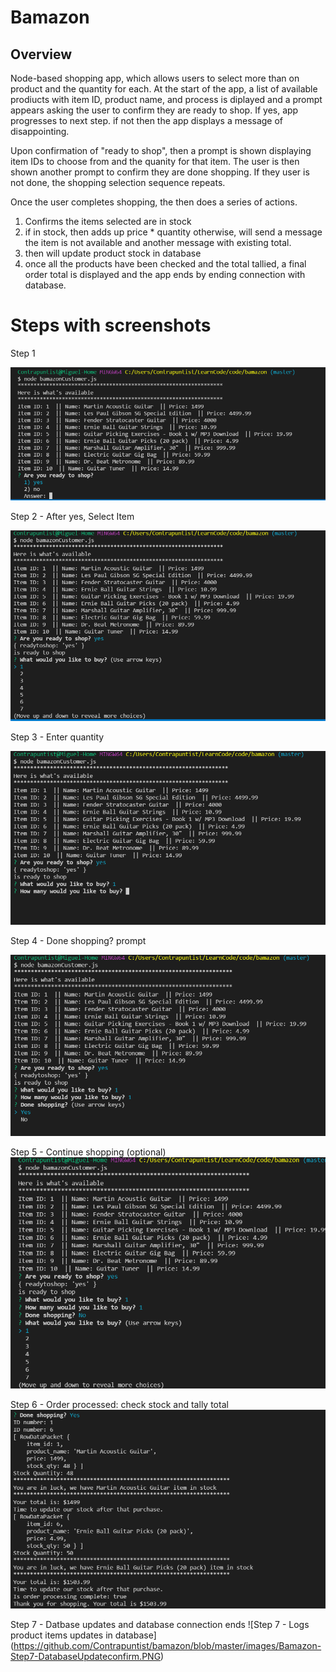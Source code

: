 # Bamazon 

## Overview 

Node-based shopping app, which allows users to select more than on product and the quantity for each. At the start of the app, a list of available prodiucts with item ID, product name, and process is diplayed and a prompt appears asking the user to confirm they are ready to shop. If yes, app progresses to next step. if not then the app displays a message of disappointing. 

Upon confirmation of "ready to shop", then a prompt is shown displaying item IDs to choose from and the quanity for that item. The user is then shown another prompt to confirm they are done shopping. If they user is not done, the shopping selection sequence repeats.     

Once the user completes shopping, the then does a series of actions.  

1. Confirms the items selected are in stock 
2. if in stock, then adds up price * quantity otherwise, will send a message the item is not available and another message with existing total. 
3. then will update product stock in database 
4. once all the products have been checked and the total tallied, a final order total is displayed and the app ends by ending connection with database.  


# Steps with screenshots 

Step 1 

![Step 1](https://github.com/Contrapuntist/bamazon/blob/master/images/Bamazon-Step1.PNG)

Step 2 - After yes, Select Item

![Step 2 - select item](https://github.com/Contrapuntist/bamazon/blob/master/images/Bamazon-Step2-yes.PNG)

Step 3 - Enter quantity 

![Step 3 - select quanity](https://github.com/Contrapuntist/bamazon/blob/master/images/Bamazon-Step3-qty.PNG)

Step 4 - Done shopping? prompt

![Step 4 - Done shopping prompt](https://github.com/Contrapuntist/bamazon/blob/master/images/Bamazon-Step4-doneshoppingprompt.PNG)

Step 5 - Continue shopping (optional)
![Step 5 - More Shopping Prompt](https://github.com/Contrapuntist/bamazon/blob/master/images/Bamazon-Step5-moreshoppingprompt.PNG)  

Step 6 - Order processed: check stock and tally total
![Step 6 - Order processed: check stock and tally total](https://github.com/Contrapuntist/bamazon/blob/master/images/Bamazon-Step6-ProcessOrderandUpdateStockAutomated.PNG)

Step 7 - Datbase updates and database connection ends
![Step 7 - Logs product items updates in database] (https://github.com/Contrapuntist/bamazon/blob/master/images/Bamazon-Step7-DatabaseUpdateconfirm.PNG)